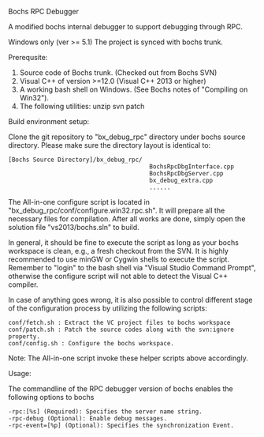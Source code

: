 Bochs RPC Debugger

A modified bochs internal debugger to support debugging through RPC.

Windows only (ver >= 5.1)
The project is synced with bochs trunk. 

Prerequsite:

1. Source code of Bochs trunk. (Checked out from Bochs SVN)
2. Visual C++ of version >=12.0 (Visual C++ 2013 or higher)
3. A working bash shell on Windows. (See Bochs notes of "Compiling on Win32").
4. The following utilities:
	unzip
	svn
	patch

Build environment setup:

Clone the git repository to "bx_debug_rpc" directory under bochs source directory. Please make sure the directory layout is identical to:

	[Bochs Source Directory]/bx_debug_rpc/
											BochsRpcDbgInterface.cpp
											BochsRpcDbgServer.cpp
											bx_debug_extra.cpp
											......

The All-in-one configure script is located in "bx_debug_rpc/conf/configure.win32.rpc.sh". It will prepare all the necessary files for compilation. After all works are done, simply open the solution file "vs2013/bochs.sln" to build.

In general, it should be fine to execute the script as long as your bochs workspace is clean, e.g., a fresh checkout from the SVN. It is highly recommended to use minGW or Cygwin shells to execute the script. Remember to "login" to the bash shell via "Visual Studio Command Prompt", otherwise the configure script will not able to detect the Visual C++ compiler.

In case of anything goes wrong, it is also possible to control different stage of the configuration process by utilizing the following scripts:

	conf/fetch.sh : Extract the VC project files to bochs workspace
	conf/patch.sh : Patch the source codes along with the svn:ignore property.
	conf/config.sh : Configure the bochs workspace.

Note: The All-in-one script invoke these helper scripts above accordingly.

Usage:

The commandline of the RPC debugger version of bochs enables the following options to bochs
	
	-rpc:[%s] (Required): Specifies the server name string.
	-rpc-debug (Optional): Enable debug messages.
	-rpc-event=[%p] (Optional): Specifies the synchronization Event.

